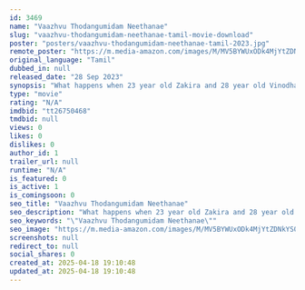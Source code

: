 ```yaml
---
id: 3469
name: "Vaazhvu Thodangumidam Neethanae"
slug: "vaazhvu-thodangumidam-neethanae-tamil-movie-download"
poster: "posters/vaazhvu-thodangumidam-neethanae-tamil-2023.jpg"
remote_poster: "https://m.media-amazon.com/images/M/MV5BYWUxODk4MjYtZDNkYS00ODg3LTk0ZGQtMDk2YWM0YmI1OGI4XkEyXkFqcGc@._V1_SX300.jpg"
original_language: "Tamil"
dubbed_in: null
released_date: "28 Sep 2023"
synopsis: "What happens when 23 year old Zakira and 28 year old Vinodha, who live in two unrelated religious sects, meet and fall in love in an environment where they are attracted to each other? How society and its structure see them."
type: "movie"
rating: "N/A"
imdbid: "tt26750468"
tmdbid: null
views: 0
likes: 0
dislikes: 0
author_id: 1
trailer_url: null
runtime: "N/A"
is_featured: 0
is_active: 1
is_comingsoon: 0
seo_title: "Vaazhvu Thodangumidam Neethanae"
seo_description: "What happens when 23 year old Zakira and 28 year old Vinodha, who live in two unrelated religious sects, meet and fall in love in an environment where they are attracted to each other? How society and its structure see them."
seo_keywords: "\"Vaazhvu Thodangumidam Neethanae\""
seo_image: "https://m.media-amazon.com/images/M/MV5BYWUxODk4MjYtZDNkYS00ODg3LTk0ZGQtMDk2YWM0YmI1OGI4XkEyXkFqcGc@._V1_SX300.jpg"
screenshots: null
redirect_to: null
social_shares: 0
created_at: 2025-04-18 19:10:48
updated_at: 2025-04-18 19:10:48
---
```


